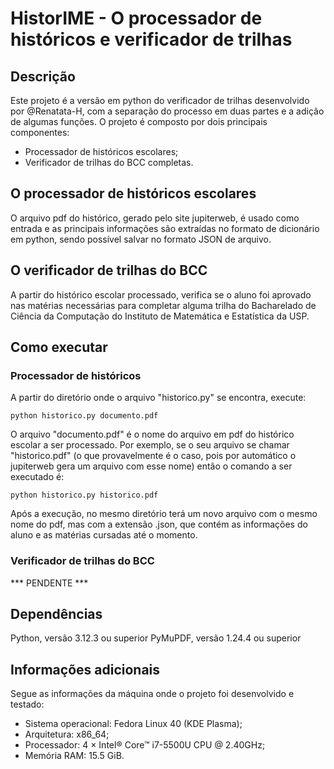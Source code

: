 # HistorIME - O processador de históricos e verificador de trilhas

## Descrição
Este projeto é a versão em python do verificador de trilhas desenvolvido por @Renatata-H, com
a separação do processo em duas partes e a adição de algumas funções. O projeto é composto por 
dois principais componentes:
* Processador de históricos escolares;
* Verificador de trilhas do BCC completas.

## O processador de históricos escolares
O arquivo pdf do histórico, gerado pelo site jupiterweb, é usado como entrada e as principais
informações são extraídas no formato de dicionário em python, sendo possível salvar no formato
JSON de arquivo.

## O verificador de trilhas do BCC
A partir do histórico escolar processado, verifica se o aluno foi aprovado nas matérias necessárias
para completar alguma trilha do Bacharelado de Ciência da Computação do Instituto de Matemática e
Estatística da USP.

## Como executar

### Processador de históricos
A partir do diretório onde o arquivo "historico.py" se encontra, execute:
```
python historico.py documento.pdf
```
O arquivo "documento.pdf" é o nome do arquivo em pdf do histórico escolar
a ser processado. Por exemplo, se o seu arquivo se chamar "historico.pdf"
(o que provavelmente é o caso, pois por automático o jupiterweb gera um
arquivo com esse nome) então o comando a ser executado é:
```
python historico.py historico.pdf
```
Após a execução, no mesmo diretório terá um novo arquivo com o mesmo nome
do pdf, mas com a extensão .json, que contém as informações do aluno e as
matérias cursadas até o momento.

### Verificador de trilhas do BCC
*** PENDENTE ***

## Dependências
Python, versão 3.12.3 ou superior
PyMuPDF, versão 1.24.4 ou superior

## Informações adicionais
Segue as informações da máquina onde o projeto foi desenvolvido e testado:
- Sistema operacional: Fedora Linux 40 (KDE Plasma);
- Arquitetura: x86_64;
- Processador: 4 × Intel® Core™ i7-5500U CPU @ 2.40GHz;
- Memória RAM: 15.5 GiB.
